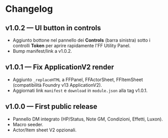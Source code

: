 # Changelog

## v1.0.2 — UI button in controls
- Aggiunto bottone nel pannello dei **Controls** (barra sinistra) sotto i controlli **Token** per aprire rapidamente l'FF Utility Panel.
- Bump manifest/link a v1.0.2.

## v1.0.1 — Fix ApplicationV2 render
- Aggiunto `_replaceHTML` a FFPanel, FFActorSheet, FFItemSheet (compatibilità Foundry v13 ApplicationV2).
- Aggiornati link `manifest` e `download` in `module.json` alla tag v1.0.1.

## v1.0.0 — First public release
- Pannello DM integrato (HP/Status, Note GM, Condizioni, Effetti, Luxon).
- Macro seeder.
- Actor/Item sheet V2 opzionali.
